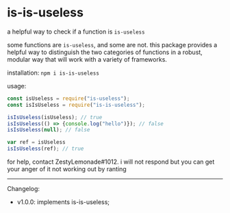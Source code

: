 # is-is-useless
a helpful way to check if a function is `is-useless`

some functions are `is-useless`, and some are not. this package provides a helpful way to distinguish the two categories of functions in a robust, modular way that will work with a variety of frameworks.

installation: `npm i is-is-useless`

usage: 
```js
const isUseless = require("is-useless");
const isIsUseless = require("is-is-useless");

isIsUseless(isUseless); // true
isIsUseless(() => {console.log("hello")}); // false
isIsUseless(null); // false

var ref = isUseless
isIsUseless(ref); // true
```

for help, contact ZestyLemonade#1012. i will not respond but you can get your anger of it not working out  by ranting

---

Changelog:

- v1.0.0: implements is-is-useless;
